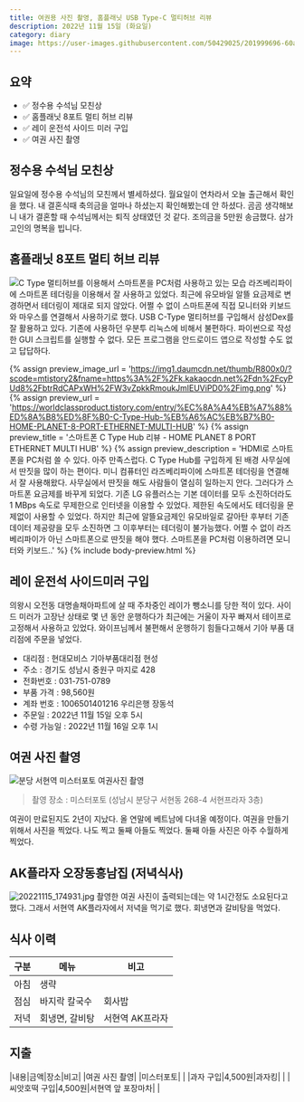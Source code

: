 ```yaml
---
title: 여권용 사진 촬영, 홈플래닛 USB Type-C 멀티허브 리뷰
description: 2022년 11월 15일 (화요일)
category: diary
image: https://user-images.githubusercontent.com/50429025/201999696-60ab334e-171e-41b9-83c9-413bd21e3fad.jpg
---
```


요약
---
- ✅ 정수용 수석님 모친상
- ✅ 홈플래닛 8포트 멀티 허브 리뷰
- ✅ 레이 운전석 사이드 미러 구입
- ✅ 여권 사진 촬영 


정수용 수석님 모친상
---
일요일에 정수용 수석님의 모친께서 별세하셨다. 
월요일이 연차라서 오늘 출근해서 확인을 했다. 
내 결혼식때 축의금을 얼마나 하셨는지 확인해봤는데 안 하셨다. 
곰곰 생각해보니 내가 결혼할 때 수석님께서는 퇴직 상태였던 것 같다. 
조의금을 5만원 송금했다. 
삼가 고인의 명복을 빕니다. 


홈플래닛 8포트 멀티 허브 리뷰
---
![C Type 멀티허브를 이용해서 스마트폰을 PC처럼 사용하고 있는 모습](https://user-images.githubusercontent.com/50429025/201841400-4059a7e3-7d41-4c66-b36a-89f0c8267501.jpg 'C Type 멀티허브를 이용해서 스마트폰을 PC처럼 사용하고 있는 모습')
라즈베리파이에 스마트폰 테더링을 이용해서 잘 사용하고 있었다. 
최근에 유모바일 알뜰 요금제로 변경하면서 테더링이 제대로 되지 않았다. 
어쩔 수 없이 스마트폰에 직접 모니터와 키보드와 마우스를 연결해서 사용하기로 했다. 
USB C-Type 멀티허브를 구입해서 삼성Dex를 잘 활용하고 있다. 
기존에 사용하던 우분투 리눅스에 비해서 불편하다. 
파이썬으로 작성한 GUI 스크립트를 실행할 수 없다. 
모든 프로그램을 안드로이드 앱으로 작성할 수도 없고 답답하다. 

{% assign preview_image_url = 'https://img1.daumcdn.net/thumb/R800x0/?scode=mtistory2&fname=https%3A%2F%2Fk.kakaocdn.net%2Fdn%2FcyPUd8%2FbtrRdCAPxWH%2FW3vZpkkRmoukJmlEUViPD0%2Fimg.png' %}
{% assign preview_url = 'https://worldclassproduct.tistory.com/entry/%EC%8A%A4%EB%A7%88%ED%8A%B8%ED%8F%B0-C-Type-Hub-%EB%A6%AC%EB%B7%B0-HOME-PLANET-8-PORT-ETHERNET-MULTI-HUB' %}
{% assign preview_title = '스마트폰 C Type Hub 리뷰 - HOME PLANET 8 PORT ETHERNET MULTI HUB' %}
{% assign preview_description = 'HDMI로 스마트폰을 PC처럼 쓸 수 있다. 아주 만족스럽다. C Type Hub를 구입하게 된 배경 사무실에서 딴짓을 많이 하는 편이다. 미니 컴퓨터인 라즈베리파이에 스마트폰 테더링을 연결해서 잘 사용해왔다. 사무실에서 딴짓을 해도 사람들이 열심히 일하는지 안다. 그러다가 스마트폰 요금제를 바꾸게 되었다. 기존 LG 유플러스는 기본 데이터를 모두 소진하더라도 1 MBps 속도로 무제한으로 인터넷을 이용할 수 있었다. 제한된 속도에서도 테더링을 문제없이 사용할 수 있었다. 하지만 최근에 알뜰요금제인 유모바일로 갈아탄 후부터 기존 데이터 제공량을 모두 소진하면 그 이후부터는 테더링이 불가능했다. 어쩔 수 없이 라즈베리파이가 아닌 스마트폰으로 딴짓을 해야 했다. 스마트폰을 PC처럼 이용하려면 모니터와 키보드..' %}
{% include body-preview.html %}


레이 운전석 사이드미러 구입
---
의왕시 오전동 대명솔채아파트에 살 때 주차중인 레이가 뺑소니를 당한 적이 있다. 
사이드 미러가 고장난 상태로 몇 년 동안 운행하다가 최근에는 거울이 자꾸 빠져서 테이프로 고정해서 사용하고 있었다. 
와이프님께서 불편해서 운행하기 힘들다고해서 기아 부품 대리점에 주문을 넣었다. 

- 대리점 : 현대모비스 기아부품대리점 현성
- 주소 : 경기도 성남시 중원구 마지로 428
- 전화번호 : 031-751-0789
- 부품 가격 : 98,560원
- 계좌 번호 : 1006501401216 우리은행 장동석
- 주문일 : 2022년 11월 15일 오후 5시
- 수령 가능일 : 2022년 11월 16일 오후 1시


여권 사진 촬영
---
![분당 서현역 미스터포토 여권사진 촬영](https://user-images.githubusercontent.com/50429025/201999696-60ab334e-171e-41b9-83c9-413bd21e3fad.jpg '분당 서현역 미스터포토 여권사진 촬영')

>촬영 장소 : 미스터포토 (성남시 분당구 서현동 268-4 서현프라자 3층)

여권이 만료된지도 2년이 지났다. 
올 연말에 베트남에 다녀올 예정이다. 
여권을 만들기 위해서 사진을 찍었다. 
나도 찍고 둘째 아들도 찍었다. 
둘째 아들 사진은 아주 수월하게 찍었다. 


AK플라자 오장동흥남집 (저녁식사)
---
![20221115_174931.jpg](https://user-images.githubusercontent.com/50429025/202002259-10eedd86-4d8d-4314-9554-89c24700f448.jpg)
촬영한 여권 사진이 출력되는데는 약 1시간정도 소요된다고 했다. 
그래서 서현역 AK플라자에서 저녁을 먹기로 했다. 
회냉면과 갈비탕을 먹었다. 


식사 이력
---

|구분|메뉴|비고|
|---|---|---|
|아침|생략|   |
|점심|바지락 칼국수|회사밥|
|저녁|회냉면, 갈비탕|서현역 AK프라자|


지출
---

|내용|금액|장소|비고|
|여권 사진 촬영|   |미스터포토|   |
|과자 구입|4,500원|과자킹|   |
|씨앗호떡 구입|4,500원|서현역 앞 포장마차|   |

